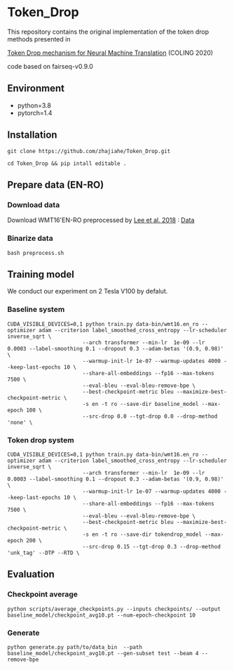 # Token_Drop
This repository contains the original implementation of the token drop methods presented in 

[Token Drop mechanism for Neural Machine Translation](todo) (COLING 2020)

code based on fairseq-v0.9.0
## Environment
- python=3.8
- pytorch=1.4
## Installation
`git clone https://github.com/zhajiahe/Token_Drop.git`

`cd Token_Drop && pip intall editable .`
## Prepare data (EN-RO)
### Download data
Download WMT16'EN-RO preprocessed by [Lee et al. 2018](https://arxiv.org/abs/1802.06901) : [Data](https://drive.google.com/file/d/1YrAwCEuktG-iDVxtEW-FE72uFTLc5QMl/view?usp=sharing)
### Binarize data
`bash preprocess.sh`
## Training model
We conduct our experiment on 2 Tesla V100 by defalut.
### Baseline system
```
CUDA_VISIBLE_DEVICES=0,1 python train.py data-bin/wmt16.en_ro --optimizer adam --criterion label_smoothed_cross_entropy --lr-scheduler inverse_sqrt \
                        --arch transformer --min-lr  1e-09 --lr  0.0003 --label-smoothing 0.1 --dropout 0.3 --adam-betas '(0.9, 0.98)' \
                        --warmup-init-lr 1e-07 --warmup-updates 4000 --keep-last-epochs 10 \
                        --share-all-embeddings --fp16 --max-tokens 7500 \
                        --eval-bleu --eval-bleu-remove-bpe \
                        --best-checkpoint-metric bleu --maximize-best-checkpoint-metric \
                        -s en -t ro --save-dir baseline_model --max-epoch 100 \
                        --src-drop 0.0 --tgt-drop 0.0 --drop-method 'none' \
```
### Token drop system
```
CUDA_VISIBLE_DEVICES=0,1 python train.py data-bin/wmt16.en_ro --optimizer adam --criterion label_smoothed_cross_entropy --lr-scheduler inverse_sqrt \
                        --arch transformer --min-lr  1e-09 --lr  0.0003 --label-smoothing 0.1 --dropout 0.3 --adam-betas '(0.9, 0.98)' \
                        --warmup-init-lr 1e-07 --warmup-updates 4000 --keep-last-epochs 10 \
                        --share-all-embeddings --fp16 --max-tokens 7500 \
                        --eval-bleu --eval-bleu-remove-bpe \
                        --best-checkpoint-metric bleu --maximize-best-checkpoint-metric \
                        -s en -t ro --save-dir tokendrop_model --max-epoch 200 \
                        --src-drop 0.15 --tgt-drop 0.3 --drop-method 'unk_tag' --DTP --RTD \
```
## Evaluation
### Checkpoint average
```
python scripts/average_checkpoints.py --inputs checkpoints/ --output baseline_model/checkpoint_avg10.pt --num-epoch-checkpoint 10
```
### Generate
```
python generate.py path/to/data_bin  --path baseline_model/checkpoint_avg10.pt --gen-subset test --beam 4 --remove-bpe
```
